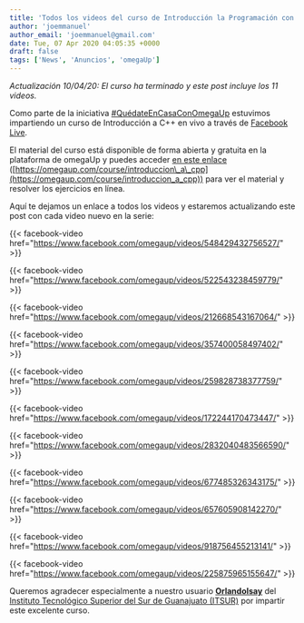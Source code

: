 ```yaml
---
title: 'Todos los videos del curso de Introducción la Programación con C++'
author: 'joemmanuel'
author_email: 'joemmanuel@gmail.com'
date: Tue, 07 Apr 2020 04:05:35 +0000
draft: false
tags: ['News', 'Anuncios', 'omegaUp']
---
```


_Actualización 10/04/20: El curso ha terminado y este post incluye los 11 videos._

Como parte de la iniciativa [#QuédateEnCasaConOmegaUp](https://blog.omegaup.com/quedate-en-casa-con-omegaup-nuestra-respuesta-al-covid-19/) estuvimos impartiendo un curso de Introducción a C++ en vivo a través de [Facebook Live](https://www.facebook.com/omegaup/).

El material del curso está disponible de forma abierta y gratuita en la plataforma de omegaUp y puedes acceder [en este enlace](https://omegaup.com/course/introduccion_a_cpp)  ([https://omegaup.com/course/introduccion\_a\_cpp](https://omegaup.com/course/introduccion_a_cpp)) para ver el material y resolver los ejercicios en línea.

Aquí te dejamos un enlace a todos los videos y estaremos actualizando este post con cada video nuevo en la serie:

<!--more-->

{{< facebook-video href="https://www.facebook.com/omegaup/videos/548429432756527/" >}}

{{< facebook-video href="https://www.facebook.com/omegaup/videos/522543238459779/" >}}

{{< facebook-video href="https://www.facebook.com/omegaup/videos/212668543167064/" >}}

{{< facebook-video href="https://www.facebook.com/omegaup/videos/357400058497402/" >}}

{{< facebook-video href="https://www.facebook.com/omegaup/videos/259828738377759/" >}}

{{< facebook-video href="https://www.facebook.com/omegaup/videos/172244170473447/" >}}

{{< facebook-video href="https://www.facebook.com/omegaup/videos/2832040483566590/" >}}

{{< facebook-video href="https://www.facebook.com/omegaup/videos/677485326343175/" >}}

{{< facebook-video href="https://www.facebook.com/omegaup/videos/657605908142270/" >}}

{{< facebook-video href="https://www.facebook.com/omegaup/videos/918756455213141/" >}}

{{< facebook-video href="https://www.facebook.com/omegaup/videos/225875965155647/" >}}

Queremos agradecer especialmente a nuestro usuario [**OrlandoIsay**](https://omegaup.com/profile/OrlandoIsay) del [Instituto Tecnológico Superior del Sur de Guanajuato (ITSUR)](https://omegaup.com/schools/profile/53/) por impartir este excelente curso.